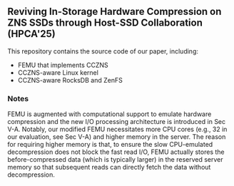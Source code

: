 ## Reviving In-Storage Hardware Compression on ZNS SSDs through Host-SSD Collaboration (HPCA'25)

This repository contains the source code of our paper, including:
- FEMU that implements CCZNS
- CCZNS-aware Linux kernel
- CCZNS-aware RocksDB and ZenFS

### Notes
FEMU is augmented with computational support to emulate hardware compression and the new I/O processing architecture is introduced in Sec V-A. 
Notably, our modified FEMU necessitates more CPU cores (e.g., 32 in our evaluation, see Sec V-A) and higher memory in the server.
The reason for requiring higher memory is that, to ensure the slow CPU-emulated decompression does not block the fast read I/O, FEMU actually stores the before-compressed data (which is typically larger) in the reserved server memory so that subsequent reads can directly fetch the data without decompression.

